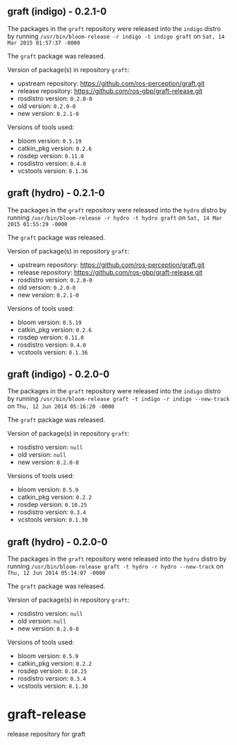 ## graft (indigo) - 0.2.1-0

The packages in the `graft` repository were released into the `indigo` distro by running `/usr/bin/bloom-release -r indigo -t indigo graft` on `Sat, 14 Mar 2015 01:57:37 -0000`

The `graft` package was released.

Version of package(s) in repository `graft`:
- upstream repository: https://github.com/ros-perception/graft.git
- release repository: https://github.com/ros-gbp/graft-release.git
- rosdistro version: `0.2.0-0`
- old version: `0.2.0-0`
- new version: `0.2.1-0`

Versions of tools used:
- bloom version: `0.5.19`
- catkin_pkg version: `0.2.6`
- rosdep version: `0.11.0`
- rosdistro version: `0.4.0`
- vcstools version: `0.1.36`


## graft (hydro) - 0.2.1-0

The packages in the `graft` repository were released into the `hydro` distro by running `/usr/bin/bloom-release -r hydro -t hydro graft` on `Sat, 14 Mar 2015 01:55:29 -0000`

The `graft` package was released.

Version of package(s) in repository `graft`:
- upstream repository: https://github.com/ros-perception/graft.git
- release repository: https://github.com/ros-gbp/graft-release.git
- rosdistro version: `0.2.0-0`
- old version: `0.2.0-0`
- new version: `0.2.1-0`

Versions of tools used:
- bloom version: `0.5.19`
- catkin_pkg version: `0.2.6`
- rosdep version: `0.11.0`
- rosdistro version: `0.4.0`
- vcstools version: `0.1.36`


## graft (indigo) - 0.2.0-0

The packages in the `graft` repository were released into the `indigo` distro by running `/usr/bin/bloom-release graft -t indigo -r indigo --new-track` on `Thu, 12 Jun 2014 05:16:20 -0000`

The `graft` package was released.

Version of package(s) in repository `graft`:
- rosdistro version: `null`
- old version: `null`
- new version: `0.2.0-0`

Versions of tools used:
- bloom version: `0.5.9`
- catkin_pkg version: `0.2.2`
- rosdep version: `0.10.25`
- rosdistro version: `0.3.4`
- vcstools version: `0.1.30`


## graft (hydro) - 0.2.0-0

The packages in the `graft` repository were released into the `hydro` distro by running `/usr/bin/bloom-release graft -t hydro -r hydro --new-track` on `Thu, 12 Jun 2014 05:14:07 -0000`

The `graft` package was released.

Version of package(s) in repository `graft`:
- rosdistro version: `null`
- old version: `null`
- new version: `0.2.0-0`

Versions of tools used:
- bloom version: `0.5.9`
- catkin_pkg version: `0.2.2`
- rosdep version: `0.10.25`
- rosdistro version: `0.3.4`
- vcstools version: `0.1.30`


graft-release
=============

release repository for graft
